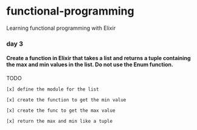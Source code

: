 # functional-programming
Learning functional programming with Elixir

### day 3
  #### Create a function in Elixir that takes a list and returns a tuple containing the max and min values in the list. Do not use the Enum function.

  TODO

    [x] define the module for the list

    [x] create the function to get the min value

    [x] create the func to get the max value
    
    [x] return the max and min like a tuple